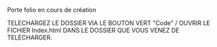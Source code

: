 Porte folio en cours de création


TELECHARGEZ LE DOSSIER VIA LE BOUTON VERT "Code" / OUVRIR LE FICHIER Index.html DANS LE DOSSIER QUE VOUS VENEZ DE TELECHARGER.
